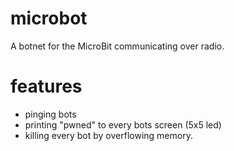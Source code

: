 # microbot
A botnet for the MicroBit communicating over radio.

# features
- pinging bots
- printing "pwned" to every bots screen (5x5 led)
- killing every bot by overflowing memory.
